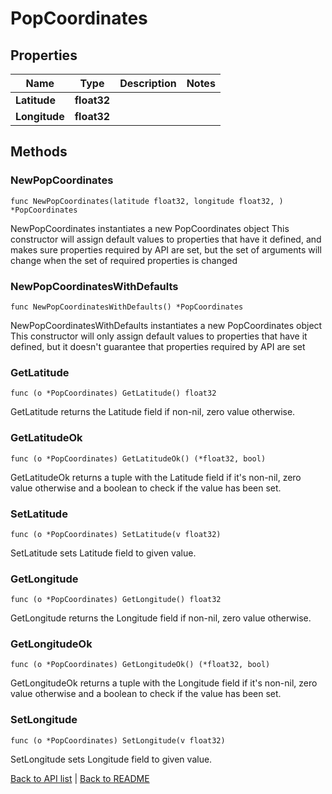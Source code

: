 # PopCoordinates

## Properties

Name | Type | Description | Notes
------------ | ------------- | ------------- | -------------
**Latitude** | **float32** |  | 
**Longitude** | **float32** |  | 

## Methods

### NewPopCoordinates

`func NewPopCoordinates(latitude float32, longitude float32, ) *PopCoordinates`

NewPopCoordinates instantiates a new PopCoordinates object
This constructor will assign default values to properties that have it defined,
and makes sure properties required by API are set, but the set of arguments
will change when the set of required properties is changed

### NewPopCoordinatesWithDefaults

`func NewPopCoordinatesWithDefaults() *PopCoordinates`

NewPopCoordinatesWithDefaults instantiates a new PopCoordinates object
This constructor will only assign default values to properties that have it defined,
but it doesn't guarantee that properties required by API are set

### GetLatitude

`func (o *PopCoordinates) GetLatitude() float32`

GetLatitude returns the Latitude field if non-nil, zero value otherwise.

### GetLatitudeOk

`func (o *PopCoordinates) GetLatitudeOk() (*float32, bool)`

GetLatitudeOk returns a tuple with the Latitude field if it's non-nil, zero value otherwise
and a boolean to check if the value has been set.

### SetLatitude

`func (o *PopCoordinates) SetLatitude(v float32)`

SetLatitude sets Latitude field to given value.


### GetLongitude

`func (o *PopCoordinates) GetLongitude() float32`

GetLongitude returns the Longitude field if non-nil, zero value otherwise.

### GetLongitudeOk

`func (o *PopCoordinates) GetLongitudeOk() (*float32, bool)`

GetLongitudeOk returns a tuple with the Longitude field if it's non-nil, zero value otherwise
and a boolean to check if the value has been set.

### SetLongitude

`func (o *PopCoordinates) SetLongitude(v float32)`

SetLongitude sets Longitude field to given value.



[Back to API list](../README.md#documentation-for-api-endpoints) | [Back to README](../README.md)


